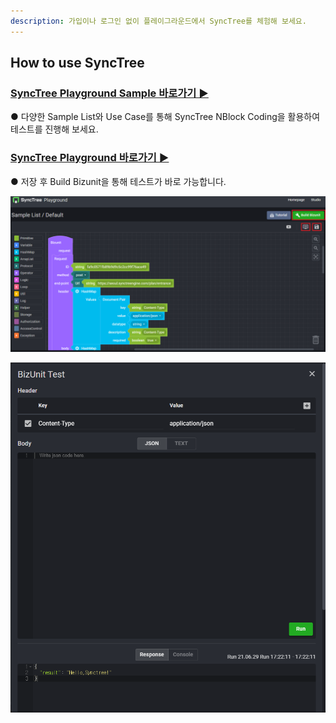 ```yaml
---
description: 가입이나 로그인 없이 플레이그라운드에서 SyncTree를 체험해 보세요.
---
```


## How to use SyncTree

### [SyncTree Playground Sample 바로가기 ▶](https://playground.synctreestudio.com/#/)

● 다양한 Sample List와 Use Case를 통해 SyncTree NBlock Coding을 활용하여 테스트를 진행해 보세요.

### [SyncTree Playground 바로가기 ▶](https://playground.synctreestudio.com/#/workFlow)

● 저장 후 Build Bizunit을 통해 테스트가 바로 가능합니다.

![](img/assets/image%20%2821%29.png)

![](img/assets/image%20%2827%29.png)
